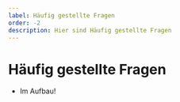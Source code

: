 ```yaml
---
label: Häufig gestellte Fragen
order: -2
description: Hier sind Häufig gestellte Fragen
---
```


# Häufig gestellte Fragen

- Im Aufbau!